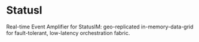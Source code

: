 # StatusI
Real-time Event Amplifier for StatusIM: geo-replicated in-memory-data-grid for fault-tolerant, low-latency orchestration fabric.
